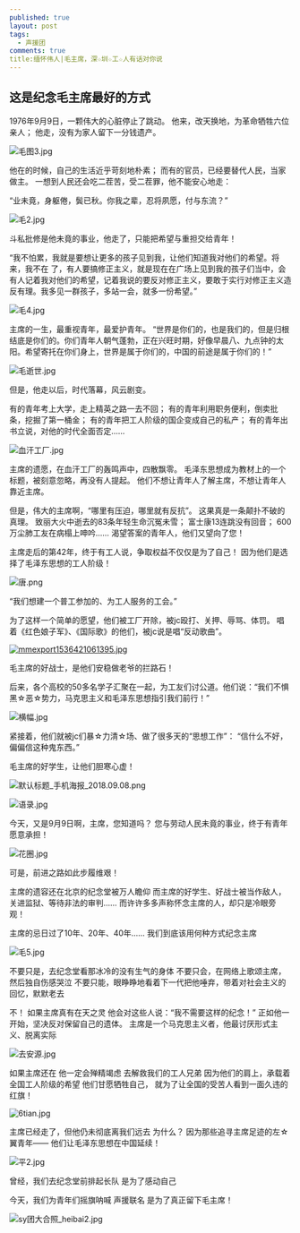 ```yaml
---
published: true
layout: post
tags:
  - 声援团
comments: true
title:缅怀伟人|毛主席，深☆圳☆工☆人有话对你说
---
```


## 这是纪念毛主席最好的方式

1976年9月9日，一颗伟大的心脏停止了跳动。
他来，改天换地，为革命牺牲六位亲人；
他走，没有为家人留下一分钱遗产。

![毛图3.jpg](https://i.loli.net/2018/09/09/5b9489f2d5f12.jpg)

他在的时候，自己的生活近乎苛刻地朴素；
而有的官员，已经要替代人民，当家做主。
一想到人民还会吃二茬苦，受二茬罪，他不能安心地走：

“业未竟，身躯倦，鬓已秋。你我之辈，忍将夙愿，付与东流？”

![毛2.jpg](https://i.loli.net/2018/09/09/5b948a7825af1.jpg)

斗私批修是他未竟的事业，他走了，只能把希望与重担交给青年！

“我不怕累，我就是要想让更多的孩子见到我，让他们知道我对他们的希望。将来，我不在
了，有人要搞修正主义，就是现在在广场上见到我的孩子们当中，会有人记着我对他们的希望，记着我说的要反对修正主义，要敢于实行对修正主义造反有理。我多见一群孩子，多站一会，就多一份希望。”
 
![毛4.jpg](https://i.loli.net/2018/09/09/5b94890bca501.jpg)

主席的一生，最重视青年，最爱护青年。
“世界是你们的，也是我们的，但是归根结底是你们的。你们青年人朝气蓬勃，正在兴旺时期，好像早晨八、九点钟的太阳。希望寄托在你们身上，世界是属于你们的，中国的前途是属于你们的！”

![毛逝世.jpg](https://i.loli.net/2018/09/09/5b94890c2c319.jpg)

但是，他走以后，时代落幕，风云剧变。

有的青年考上大学，走上精英之路一去不回；
有的青年利用职务便利，倒卖批条，挖掘了第一桶金；
有的青年把工人阶级的国企变成自己的私产；
有的青年出书立说，对他的时代全面否定……

![血汗工厂.jpg](https://i.loli.net/2018/09/09/5b948b0aa0aef.jpg)
 
主席的遗愿，在血汗工厂的轰鸣声中，四散飘零。
毛泽东思想成为教材上的一个标题，被刻意忽略，再没有人提起。
他们不想让青年人了解主席，不想让青年人靠近主席。

但是，伟大的主席啊，“哪里有压迫，哪里就有反抗”。
这果真是一条颠扑不破的真理。
致丽大火中逝去的83条年轻生命沉冤未雪；
富士康13连跳没有回音；
600万尘肺工友在病榻上呻吟……
渴望答案的青年人，他们又望向了您！

主席走后的第42年，终于有工人说，争取权益不仅仅是为了自己！
因为他们是选择了毛泽东思想的工人阶级！
 
![唐.png](https://i.loli.net/2018/09/09/5b948d0081f4a.png)

 “我们想建一个普工参加的、为工人服务的工会。”

为了这样一个简单的愿望，他们被工厂开除，被jc殴打、关押、辱骂、体罚。
唱着《红色娘子军》、《国际歌》的他们，被jc说是唱“反动歌曲”。
 
[![mmexport1536421061395.jpg](https://i.loli.net/2018/09/09/5b9489100865f.jpg)](https://i.loli.net/2018/09/09/5b9489100865f.jpg)

毛主席的好战士，是他们安稳做老爷的拦路石！

后来，各个高校的50多名学子汇聚在一起，为工友们讨公道。他们说：“我们不惧黑☆恶☆势力，马克思主义和毛泽东思想指引我们前行！”

![横幅.jpg](https://i.loli.net/2018/09/09/5b94dd81542ee.jpg)

紧接着，他们就被jc们暴☆力清☆场、做了很多天的“思想工作”：
“信什么不好，偏偏信这种鬼东西。”

毛主席的好学生，让他们胆寒心虚！
 
![默认标题_手机海报_2018.09.08.png](https://i.loli.net/2018/09/09/5b948d01b2136.png)

![语录.jpg](https://i.loli.net/2018/09/09/5b94dd813c868.jpg)

今天，又是9月9日啊，主席，您知道吗？
您与劳动人民未竟的事业，终于有青年愿意承担！

![花圈.jpg](https://i.loli.net/2018/09/09/5b94dd81617f7.jpg)

可是，前进之路如此步履维艰！

主席的遗容还在北京的纪念堂被万人瞻仰
而主席的好学生、好战士被当作敌人，关进监狱、等待非法的审判……
而许许多多声称怀念主席的人，却只是冷眼旁观！

主席的忌日过了10年、20年、40年……
我们到底该用何种方式纪念主席

![毛5.jpg](https://i.loli.net/2018/09/09/5b948d4a8eb93.jpg) 

不要只是，去纪念堂看那冰冷的没有生气的身体
不要只会，在网络上歌颂主席，然后独自伤感哭泣
不要只能，眼睁睁地看着下一代把他唾弃，带着对社会主义的回忆，默默老去

不！
如果主席真有在天之灵
他会对这些人说：“我不需要这样的纪念！”
正如他一开始，坚决反对保留自己的遗体。
主席是一个马克思主义者，他最讨厌形式主义、脱离实际

![去安源.jpg](https://i.loli.net/2018/09/09/5b948d4a892f3.jpg)

如果主席还在
他一定会殚精竭虑
去解救我们的工人兄弟
因为他们的肩上，承载着全国工人阶级的希望
他们甘愿牺牲自己，
就为了让全国的受苦人看到一面久违的红旗！
 
![6tian.jpg](https://i.loli.net/2018/09/09/5b948daa2cf40.jpg)

主席已经走了，但他仍未彻底离我们远去
为什么？
因为那些追寻主席足迹的左☆翼青年——
他们让毛泽东思想在中国延续！

![平2.jpg](https://i.loli.net/2018/09/09/5b948dabd4ead.jpg)

曾经，我们去纪念堂前排起长队
是为了感动自己

今天，我们为青年们摇旗呐喊
声援联名
是为了真正留下毛主席！

![sy团大合照_heibai2.jpg](https://i.loli.net/2018/09/09/5b948dee62bc8.jpg)
